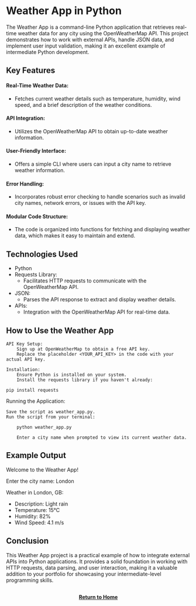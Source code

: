 # Weather App in Python

The Weather App is a command-line Python application that retrieves real-time weather data for any city using the OpenWeatherMap API. This project demonstrates how to work with external APIs, handle JSON data, and implement user input validation, making it an excellent example of intermediate Python development.

<h2>Key Features</h2>

<h4>Real-Time Weather Data:</h4>

- Fetches current weather details such as temperature, humidity, wind speed, and a brief description of the weather conditions.

<h4>API Integration:</h4>

- Utilizes the OpenWeatherMap API to obtain up-to-date weather information.

<h4>User-Friendly Interface:</h4>

- Offers a simple CLI where users can input a city name to retrieve weather information.

<h4>Error Handling:</h4>

- Incorporates robust error checking to handle scenarios such as invalid city names, network errors, or issues with the API key.

<h4>Modular Code Structure:</h4>

- The code is organized into functions for fetching and displaying weather data, which makes it easy to maintain and extend.

<h2>Technologies Used</h2>

- Python
- Requests Library:
    - Facilitates HTTP requests to communicate with the OpenWeatherMap API.
- JSON:
    - Parses the API response to extract and display weather details.
- APIs:
    - Integration with the OpenWeatherMap API for real-time data.

<h2>How to Use the Weather App</h2>


    API Key Setup:
        Sign up at OpenWeatherMap to obtain a free API key.
        Replace the placeholder <YOUR_API_KEY> in the code with your actual API key.

    Installation:
        Ensure Python is installed on your system.
        Install the requests library if you haven't already:

    pip install requests

Running the Application:

    Save the script as weather_app.py.
    Run the script from your terminal:

        python weather_app.py

        Enter a city name when prompted to view its current weather data.

<h2>Example Output</h2>

Welcome to the Weather App!

Enter the city name: London

Weather in London, GB:

- Description: Light rain
- Temperature: 15°C
- Humidity: 82%
- Wind Speed: 4.1 m/s

<h2>Conclusion</h2>

This Weather App project is a practical example of how to integrate external APIs into Python applications. It provides a solid foundation in working with HTTP requests, data parsing, and user interaction, making it a valuable addition to your portfolio for showcasing your intermediate-level programming skills.

<h2></h2>
<p align="center">
  <a href="https://github.com/rlangc"><b>Return to Home</b></a>
